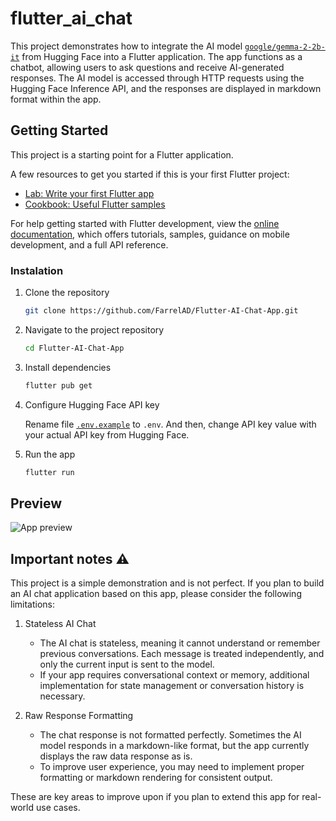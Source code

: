 # flutter_ai_chat

This project demonstrates how to integrate the AI model [`google/gemma-2-2b-it`](https://huggingface.co/google/gemma-2-2b-it) from Hugging Face into a Flutter application. The app functions as a chatbot, allowing users to ask questions and receive AI-generated responses. The AI model is accessed through HTTP requests using the Hugging Face Inference API, and the responses are displayed in markdown format within the app.

## Getting Started

This project is a starting point for a Flutter application.

A few resources to get you started if this is your first Flutter project:

- [Lab: Write your first Flutter app](https://docs.flutter.dev/get-started/codelab)
- [Cookbook: Useful Flutter samples](https://docs.flutter.dev/cookbook)

For help getting started with Flutter development, view the
[online documentation](https://docs.flutter.dev/), which offers tutorials,
samples, guidance on mobile development, and a full API reference.

### Instalation

1. Clone the repository
    ```bash
   git clone https://github.com/FarrelAD/Flutter-AI-Chat-App.git
    ```
2. Navigate to the project repository
    ```bash
    cd Flutter-AI-Chat-App
    ```
3. Install dependencies
    ```bash
   flutter pub get
    ```
4. Configure Hugging Face API key

    Rename file [`.env.example`](.env.example) to `.env`. And then, change API key value with your actual API key from Hugging Face.
5. Run the app
    ```bash
   flutter run
    ```

## Preview

![App preview](docs/img/app-preview.gif)

## Important notes ⚠️

This project is a simple demonstration and is not perfect. If you plan to build an AI chat application based on this app, please consider the following limitations:

1. Stateless AI Chat
    - The AI chat is stateless, meaning it cannot understand or remember previous conversations. Each message is treated independently, and only the current input is sent to the model.
    - If your app requires conversational context or memory, additional implementation for state management or conversation history is necessary.

2. Raw Response Formatting
   - The chat response is not formatted perfectly. Sometimes the AI model responds in a markdown-like format, but the app currently displays the raw data response as is.
   - To improve user experience, you may need to implement proper formatting or markdown rendering for consistent output.

These are key areas to improve upon if you plan to extend this app for real-world use cases.


